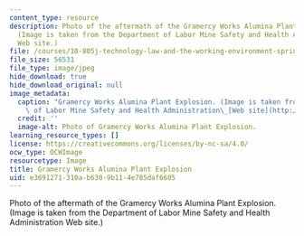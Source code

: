 ```yaml
---
content_type: resource
description: Photo of the aftermath of the Gramercy Works Alumina Plant Explosion.
  (Image is taken from the Department of Labor Mine Safety and Health Administration
  Web site.)
file: /courses/10-805j-technology-law-and-the-working-environment-spring-2006/e3691271310ab6309b114e785daf6605_10-805js06.jpg
file_size: 56531
file_type: image/jpeg
hide_download: true
hide_download_original: null
image_metadata:
  caption: "Gramercy Works Alumina Plant Explosion. (Image is taken from the Department\
    \ of Labor Mine Safety and Health Administration\_[Web site](http://www.msha.gov/).)"
  credit: ''
  image-alt: Photo of Gramercy Works Alumina Plant Explosion.
learning_resource_types: []
license: https://creativecommons.org/licenses/by-nc-sa/4.0/
ocw_type: OCWImage
resourcetype: Image
title: Gramercy Works Alumina Plant Explosion
uid: e3691271-310a-b630-9b11-4e785daf6605
---
```

Photo of the aftermath of the Gramercy Works Alumina Plant Explosion. (Image is taken from the Department of Labor Mine Safety and Health Administration Web site.)